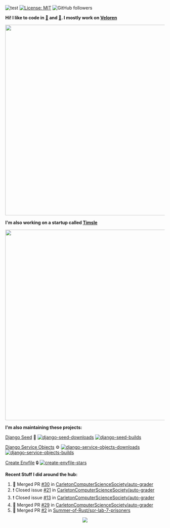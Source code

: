 ![test](https://hits.seeyoufarm.com/api/count/incr/badge.svg?url=https://github.com/AngelOnFira)
[![License: MIT](https://img.shields.io/badge/License-MIT-yellow.svg)](https://opensource.org/licenses/MIT)
![GitHub followers](https://img.shields.io/github/followers/angelonfira?style=social)

**Hi! I like to code in [:crab:](https://www.rust-lang.org/) and [:snake:](https://www.python.org/). I mostly work on [Veloren](https://veloren.net)**

<p align="center">
  <img width="600" src="https://media.discordapp.net/attachments/444005079410802699/730566298073038949/rsz_5f0656b6aa176.png">
</p>

**I'm also working on a startup called [Timsle](https://timsle.com)**

<p align="center">
  <img width="600" src="https://media.discordapp.net/attachments/444005079410802699/730566842674053130/rsz_5f0657242abb4.png">
</p>

**I'm also maintaining these projects:**

[Django Seed](https://github.com/Brobin/django-seed)
:seedling:
[![django-seed-downloads](https://pepy.tech/badge/django-seed)](https://pepy.tech/project/django-seed)
[![django-seed-builds](https://github.com/Brobin/django-seed/workflows/Test/badge.svg)](https://github.com/Brobin/django-seed)

[Django Service Objects](https://github.com/mixxorz/django-service-objects)
:gear:
[![django-service-objects-downloads](https://pepy.tech/badge/django-service-objects)](https://pepy.tech/project/django-service-objects)
[![django-service-objects-builds](https://github.com/mixxorz/django-service-objects/actions/workflows/test.yml/badge.svg)](https://github.com/mixxorz/django-service-objects/actions/workflows/test.yml)

[Create Envfile](https://github.com/SpicyPizza/create-envfile)
:lock:
[![create-envfile-stars](https://img.shields.io/github/stars/SpicyPizza/create-envfile?style=social)](https://github.com/SpicyPizza/create-envfile)

**Recent Stuff I did around the hub:**

<!--START_SECTION:activity-->
1. 🎉 Merged PR [#30](https://github.com/CarletonComputerScienceSociety/auto-grader/pull/30) in [CarletonComputerScienceSociety/auto-grader](https://github.com/CarletonComputerScienceSociety/auto-grader)
2. ❗️ Closed issue [#21](https://github.com/CarletonComputerScienceSociety/auto-grader/issues/21) in [CarletonComputerScienceSociety/auto-grader](https://github.com/CarletonComputerScienceSociety/auto-grader)
3. ❗️ Closed issue [#13](https://github.com/CarletonComputerScienceSociety/auto-grader/issues/13) in [CarletonComputerScienceSociety/auto-grader](https://github.com/CarletonComputerScienceSociety/auto-grader)
4. 🎉 Merged PR [#29](https://github.com/CarletonComputerScienceSociety/auto-grader/pull/29) in [CarletonComputerScienceSociety/auto-grader](https://github.com/CarletonComputerScienceSociety/auto-grader)
5. 🎉 Merged PR [#2](https://github.com/Summer-of-Rust/sor-lab-7-prisoners/pull/2) in [Summer-of-Rust/sor-lab-7-prisoners](https://github.com/Summer-of-Rust/sor-lab-7-prisoners)
<!--END_SECTION:activity-->

<p align="center">
  <img src="https://github-profile-trophy.vercel.app/?username=angelonfira&column=4&theme=nord&margin-w=15&margin-h=15">
</p>

